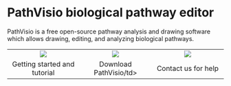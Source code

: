# PathVisio biological pathway editor

PathVisio is a free open-source pathway analysis and drawing software which allows drawing, editing, and analyzing biological pathways.

<p align="left">
  <table>
    <tr>
    <td width="30%" align="center"><a href="https://pathvisio.github.io/tutorials"><img src="https://github.com/PathVisio/pathvisio.github.io/blob/master/images/icons/tutorials.png?raw=true"></a></td>
      <td width="30%" align="center"><a href="https://pathvisio.github.io/downloads"><img src="https://github.com/PathVisio/pathvisio.github.io/blob/master/images/icons/download.png?raw=true"></a></td>
      <td width="30%" align="center"><a href="https://pathvisio.github.io/contact"><img src="https://github.com/PathVisio/pathvisio.github.io/blob/master/images/icons/contact.png?raw=true"></a></td>
    </tr>
    <tr>
      <td align="center">Getting started and tutorial</td>
      <td align="center">Download PathVisio/td>
      <td align="center">Contact us for help</td>
    </tr>
  </table
</p> 

